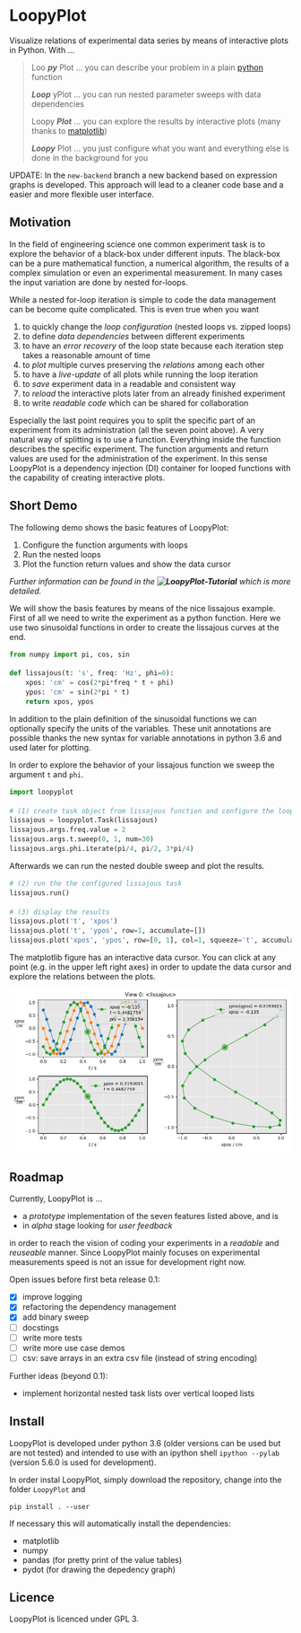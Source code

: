 LoopyPlot
=========

Visualize relations of experimental data series by means of interactive
plots in Python. With ...

> Loo **_py_** Plot ... you can describe your problem in a plain
> [python](https://www.python.org) function
>
> **_Loop_** yPlot ... you can run nested parameter sweeps with data
> dependencies
>
> Loopy **_Plot_** ... you can explore the results by interactive plots
> (many thanks to [matplotlib](https://matplotlib.org/))
>
> **_Loopy_** Plot ... you just configure what you want and everything
> else is done in the background for you

UPDATE: In the `new-backend` branch a new backend based on expression graphs is developed. This approach will lead to a cleaner code base and a easier and more flexible user interface.


Motivation
----------

In the field of engineering science one common experiment task is to
explore the behavior of a black-box under different inputs. The
black-box can be a pure mathematical function, a numerical algorithm,
the results of a complex simulation or even an experimental measurement.
In many cases the input variation are done by nested for-loops.

While a nested for-loop iteration is simple to code the data management
can be become quite complicated. This is even true when you want

1.  to quickly change the *loop configuration* (nested loops vs. zipped
  loops)
2.  to define *data dependencies* between different experiments
3.  to have an *error recovery* of the loop state because each
  iteration step takes a reasonable amount of time
4.  to *plot* multiple curves preserving the *relations* among each other
5.  to have a *live-update* of all plots while running the loop iteration
6.  to *save* experiment data in a readable and consistent way
7.  to *reload* the interactive plots later from an already finished
   experiment
8.  to write *readable code* which can be shared for collaboration

Especially the last point requires you to split the specific part of
an experiment from its administration (all the seven point above). A very
natural way of splitting is to use a function. Everything inside the
function describes the specific experiment. The function arguments and
return values are used for the administration of the experiment.
In this sense LoopyPlot is a dependency injection (DI) container for
looped functions with the capability of creating interactive plots.


Short Demo
-----------

The following demo shows the basic features of LoopyPlot:

1. Configure the function arguments with loops
2. Run the nested loops
3. Plot the function return values and show the data cursor

*Further information can be found in the
**![LoopyPlot-Tutorial](./tutorial.ipynb)**
which is more detailed.*

We will show the basis features by means of the nice lissajous example.
First of all we need to write the experiment as a python function.
Here we use two sinusoidal functions in order to create the lissajous
curves at the end.

```python
from numpy import pi, cos, sin

def lissajous(t: 's', freq: 'Hz', phi=0):
    xpos: 'cm' = cos(2*pi*freq * t + phi)
    ypos: 'cm' = sin(2*pi * t)
    return xpos, ypos
```

In addition to the plain definition of the sinusoidal functions we can
optionally specify the units of the variables. These unit annotations are
possible thanks the new syntax for variable annotations in python 3.6
and used later for plotting.

In order to explore the behavior of your lissajous function we
sweep the argument `t` and `phi`.

```python
import loopyplot

# (1) create task object from lissajous function and configure the loops
lissajous = loopyplot.Task(lissajous)
lissajous.args.freq.value = 2
lissajous.args.t.sweep(0, 1, num=30)
lissajous.args.phi.iterate(pi/4, pi/2, 3*pi/4)
```

Afterwards we can run the nested double sweep and plot the results.


```python
# (2) run the the configured lissajous task
lissajous.run()

# (3) display the results
lissajous.plot('t', 'xpos')
lissajous.plot('t', 'ypos', row=1, accumulate=[])
lissajous.plot('xpos', 'ypos', row=[0, 1], col=1, squeeze='t', accumulate=[])
```

The matplotlib figure has an interactive data cursor.
You can click at any point (e.g. in the upper left right axes) in order to
update the data cursor and explore the relations between the plots.

![Lissajous](./examples/lissajous.gif)


Roadmap
-------

Currently, LoopyPlot is ...

* a *prototype* implementation of the seven features listed above, and is
* in *alpha* stage looking for *user feedback*

in order to reach the vision of coding your experiments in a
*readable* and *reuseable* manner. Since LoopyPlot mainly focuses on
experimental measurements speed is not an issue for development
right now.

Open issues before first beta release 0.1:
- [x] improve logging
- [x] refactoring the dependency management
- [x] add binary sweep
- [ ] docstings
- [ ] write more tests
- [ ] write more use case demos
- [ ] csv: save arrays in an extra csv file (instead of string encoding)

Further ideas (beyond 0.1):
* implement horizontal nested task lists over vertical looped lists


Install
-------

LoopyPlot is developed under python 3.6
(older versions can be used but are not tested)
and intended to use with an ipython shell `ipython --pylab`
(version 5.6.0 is used for development).

In order instal LoopyPlot, simply download the repository, change into
the folder `LoopyPlot` and

    pip install . --user

If necessary this will automatically install the dependencies:

* matplotlib
* numpy
* pandas (for pretty print of the value tables)
* pydot (for drawing the depedency graph)


Licence
-------

LoopyPlot is licenced under GPL 3.
